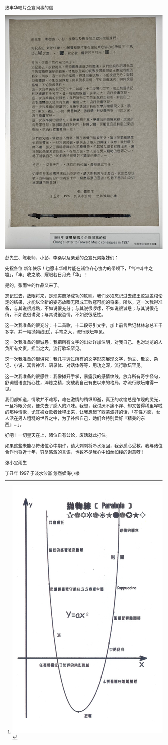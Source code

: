 致丰华唱片企宣同事的信

![page-1](../../image/%E4%BF%A1%E6%9C%AD/1997-xx-xx_%E8%87%B4%E4%B8%B0%E5%8D%8E%E5%94%B1%E7%89%87%E4%BC%81%E5%AE%A3%E5%90%8C%E4%BA%8B%E7%9A%84%E4%BF%A1/page-1.jpg)

彭先生、陈老师、小彭、李桑以及亲爱的企宣兄弟姐妹们：

先祝各位 新年快乐！也愿丰华唱片能在诸位齐心协力的带领下，「气冲斗牛之墟」，「丰」收之歌、耀眼若日月光「华」！

是的，张雨生的作品又来了。

忘记过去，放眼将来，是现实商场成功的铁则。我们必须忘记过去成王败寇盖棺论定的结果，才能以全新的姿态放眼无限成王败寇可能的将来。所以，这一次我得准备，与其说很成熟，不如说很充分；与其说很啰嗦，不如说很诚恳；与其说很花俏，不如说很讲究；与其说很滥情，不如说很感性。

这一次我准备的很充分：十二首歌，十二段导引文字，加上前言后记林林总总五千多字，并一幅抛物线图[^1]，手笔之大，流行歌坛罕见。

这一次我准备的很诚恳：我把所有文字的出处详加注明，对我自己、也对浏览的人负所有文责，担当之大，流行歌坛罕见。

这一次我准备的很讲究：我几乎透过所有的文字形态展现文字，韵文、散文、杂记、小说、寓言神话、语录体、对话体等等，用功之深，流行歌坛罕见。

这一次我准备的很感性：我像摊开手掌，暴露我的感情纹线，放弃所有奇字怪句，舒词缓语直指心性，淬炼之精，突破我自己有史以来的格局，亦流行歌坛难得一见。

我们都知道，情歌并不难写，难在激情的稍纵即逝，真正的欢愉总是乍现的灵光，一旦冷眼旁观，便失去了感人的兴味。我想，我讨厌不痛不痒、却又苦得稀里哗啦的那种情歌，尤其被女歌者诠释出来，让我想起了西蒙波娃的话，「在性方面，女人活在男人粗糙的世界之中，为了补偿自己，她们会特别爱好『精美的东西』…」。

好吧！一切皇天在上，诸位自有公论，废话就此打住。

如果这些未能尽符诸位心中期许，请大剌剌将冷水泼回，我必悉心受教。我与诸位合作也将近十年，穷尽感激的言语，也数不尽我心中如丝如缕的谢意呀！

张小宝雨生

丁丑年 1997 于淡水沙崙 悠然娱海小楼

[^1]: ![](../../image/%E4%BF%A1%E6%9C%AD/1997-xx-xx_%E8%87%B4%E4%B8%B0%E5%8D%8E%E5%94%B1%E7%89%87%E4%BC%81%E5%AE%A3%E5%90%8C%E4%BA%8B%E7%9A%84%E4%BF%A1/parabola.png)
